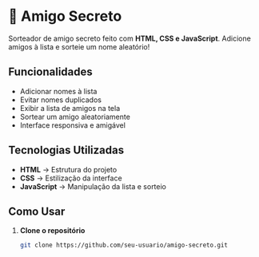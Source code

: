 # 🎁 Amigo Secreto

Sorteador de amigo secreto feito com **HTML, CSS e JavaScript**. Adicione amigos à lista e sorteie um nome aleatório!

##  Funcionalidades
-  Adicionar nomes à lista
-  Evitar nomes duplicados
-  Exibir a lista de amigos na tela
-  Sortear um amigo aleatoriamente
-  Interface responsiva e amigável

##  Tecnologias Utilizadas
- **HTML** → Estrutura do projeto
- **CSS** → Estilização da interface
- **JavaScript** → Manipulação da lista e sorteio


##  Como Usar
1. **Clone o repositório**  
   ```sh
   git clone https://github.com/seu-usuario/amigo-secreto.git
